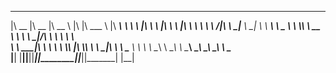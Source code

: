  ________  ________  ________        ___  _______   ________ _________   
|\   __  \|\   __  \|\   __  \      |\  \|\  ___ \ |\   ____\\___   ___\ 
\ \  \|\  \ \  \|\  \ \  \|\  \     \ \  \ \   __/|\ \  \___\|___ \  \_| 
 \ \   ____\ \   _  _\ \  \\\  \  __ \ \  \ \  \_|/_\ \  \       \ \  \  
  \ \  \___|\ \  \\  \\ \  \\\  \|\  \\_\  \ \  \_|\ \ \  \____   \ \  \ 
   \ \__\    \ \__\\ _\\ \_______\ \________\ \_______\ \_______\  \ \__\
    \|__|     \|__|\|__|\|_______|\|________|\|_______|\|_______|   \|__|
                                                                         
                                                                         
                                
                                
                                
                                
                                
                                
                                
                                
                                
                                
                                
                                
                                
                                
                                
                                
                                
                                
                                
                                
                                
                                
                                
                                
                                
                                
                                
                                
                                
                                
                                
                                
                                

